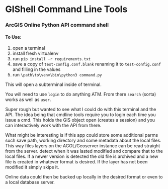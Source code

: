# GIShell Command Line Tools
### ArcGIS Online Python API command shell

#### To Use:


1) open a terminal
1) install fresh virtualenv
2) run `pip install -r requirements.txt`
3) save a copy of `test-config.conf.blank` renaming it to `test-config.conf` and filling in the values
3) run `\path\to\venv\bin\python3 command.py` 

This will open a subterminal inside of terminal.

You will need to use `login` to do anything ATM.
From there `search` (sorta) works as well as `user`.

Super rough but wanted to see what I could do with this terminal and the API.
The idea being that cmdline tools require you to login each time you issue a cmd.
This holds the GIS object open (creates a session) and you can interactively work with the API from there. 

What might be interesting is if this app could store some additional parms such save path, 
working directory and some metadata about the local files.
This way files layers on the AGOL/Geoserver instance can be read straight from the server.
detect when it was lasted modified and compare that to the local files.
If a newer version is detected the old file is archived and a new file is created in whatever format is desired.
If the layer has not been modified it simply skips it.

Online data could then be backed up locally in the desired format or even to a local database server. 